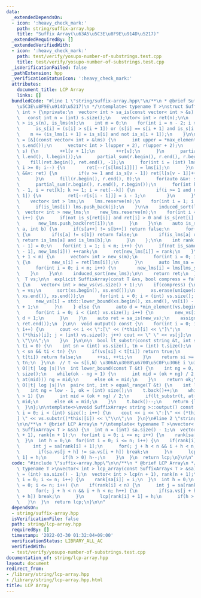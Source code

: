 ```yaml
---
data:
  _extendedDependsOn:
  - icon: ':heavy_check_mark:'
    path: string/suffix-array.hpp
    title: "Suffix Array(\u63A5\u5C3E\u8F9E\u914D\u5217)"
  _extendedRequiredBy: []
  _extendedVerifiedWith:
  - icon: ':heavy_check_mark:'
    path: test/verify/yosupo-number-of-substrings.test.cpp
    title: test/verify/yosupo-number-of-substrings.test.cpp
  _isVerificationFailed: false
  _pathExtension: hpp
  _verificationStatusIcon: ':heavy_check_mark:'
  attributes:
    document_title: LCP Array
    links: []
  bundledCode: "#line 1 \"string/suffix-array.hpp\"\n/**\n * @brief Suffix Array(\u63A5\
    \u5C3E\u8F9E\u914D\u5217)\n */\ntemplate< typename T >\nstruct SuffixArray : vector<\
    \ int > {\nprivate:\n  vector< int > sa_is(const vector< int > &s) const {\n \
    \   const int n = (int) s.size();\n    vector< int > ret(n);\n\n    vector< int\
    \ > is_s(n), is_lms(n);\n    int m = 0;\n    for(int i = n - 2; i >= 0; i--) {\n\
    \      is_s[i] = (s[i] > s[i + 1]) or (s[i] == s[i + 1] and is_s[i + 1]);\n  \
    \    m += (is_lms[i + 1] = is_s[i] and not is_s[i + 1]);\n    }\n\n    auto induced_sort\
    \ = [&](const vector< int > &lms) {\n      int upper = *max_element(s.begin(),\
    \ s.end());\n      vector< int > l(upper + 2), r(upper + 2);\n      for(auto &&v:\
    \ s) {\n        ++l[v + 1];\n        ++r[v];\n      }\n      partial_sum(l.begin(),\
    \ l.end(), l.begin());\n      partial_sum(r.begin(), r.end(), r.begin());\n  \
    \    fill(ret.begin(), ret.end(), -1);\n      for(int i = (int) lms.size() - 1;\
    \ i >= 0; i--) {\n        ret[--r[s[lms[i]]]] = lms[i];\n      }\n      for(auto\
    \ &&v: ret) {\n        if(v >= 1 and is_s[v - 1]) ret[l[s[v - 1]]++] = v - 1;\n\
    \      }\n      fill(r.begin(), r.end(), 0);\n      for(auto &&v: s) ++r[v];\n\
    \      partial_sum(r.begin(), r.end(), r.begin());\n      for(int k = (int) ret.size()\
    \ - 1, i = ret[k]; k >= 1; i = ret[--k]) {\n        if(i >= 1 and not is_s[i -\
    \ 1]) {\n          ret[--r[s[i - 1]]] = i - 1;\n        }\n      }\n    };\n\n\
    \    vector< int > lms;\n    lms.reserve(m);\n    for(int i = 1; i < n; i++) {\n\
    \      if(is_lms[i]) lms.push_back(i);\n    }\n\n    induced_sort(lms);\n\n  \
    \  vector< int > new_lms;\n    new_lms.reserve(m);\n    for(int i = 0; i < n;\
    \ i++) {\n      if(not is_s[ret[i]] and ret[i] > 0 and is_s[ret[i] - 1]) {\n \
    \       new_lms.push_back(ret[i]);\n      }\n    }\n\n    auto is_same = [&](int\
    \ a, int b) {\n      if(s[a++] != s[b++]) return false;\n      for(;; ++a, ++b)\
    \ {\n        if(s[a] != s[b]) return false;\n        if(is_lms[a] or is_lms[b])\
    \ return is_lms[a] and is_lms[b];\n      }\n    };\n\n    int rank = 0;\n    ret[n\
    \ - 1] = 0;\n    for(int i = 1; i < m; i++) {\n      if(not is_same(new_lms[i\
    \ - 1], new_lms[i])) ++rank;\n      ret[new_lms[i]] = rank;\n    }\n\n    if(rank\
    \ + 1 < m) {\n      vector< int > new_s(m);\n      for(int i = 0; i < m; i++)\
    \ {\n        new_s[i] = ret[lms[i]];\n      }\n      auto lms_sa = sa_is(new_s);\n\
    \      for(int i = 0; i < m; i++) {\n        new_lms[i] = lms[lms_sa[i]];\n  \
    \    }\n    }\n\n    induced_sort(new_lms);\n\n    return ret;\n  }\n\npublic:\n\
    \  T vs;\n\n  explicit SuffixArray(const T &vs, bool compress = false) : vs(vs)\
    \ {\n    vector< int > new_vs(vs.size() + 1);\n    if(compress) {\n      T xs\
    \ = vs;\n      sort(xs.begin(), xs.end());\n      xs.erase(unique(xs.begin(),\
    \ xs.end()), xs.end());\n      for(int i = 0; i < (int) vs.size(); i++) {\n  \
    \      new_vs[i] = std::lower_bound(xs.begin(), xs.end(), vs[i]) - xs.begin()\
    \ + 1;\n      }\n    } else {\n      auto d = *min_element(vs.begin(), vs.end());\n\
    \      for(int i = 0; i < (int) vs.size(); i++) {\n        new_vs[i] = vs[i] -\
    \ d + 1;\n      }\n    }\n    auto ret = sa_is(new_vs);\n    assign(ret.begin(),\
    \ ret.end());\n  }\n\n  void output() const {\n    for(int i = 0; i < size();\
    \ i++) {\n      cout << i << \":[\" << (*this)[i] << \"]\";\n      for(int j =\
    \ (*this)[i]; j < (int) vs.size(); j++) cout << \" \" << vs[j];\n      cout <<\
    \ \"\\n\";\n    }\n  }\n\n\n  bool lt_substr(const string &t, int si = 0, int\
    \ ti = 0) {\n    int sn = (int) vs.size(), tn = (int) t.size();\n    while(si\
    \ < sn && ti < tn) {\n      if(vs[si] < t[ti]) return true;\n      if(vs[si] >\
    \ t[ti]) return false;\n      ++si, ++ti;\n    }\n    return si >= sn && ti <\
    \ tn;\n  }\n\n  // t <= s[i,N) \u306A\u308B\u6700\u5C0F\u306E i \u3092\u8FD4\u3059\
    \ O(|t| log |s|)\n  int lower_bound(const T &t) {\n    int ng = 0, ok = (int)\
    \ size();\n    while(ok - ng > 1) {\n      int mid = (ok + ng) / 2;\n      if(lt_substr(t,\
    \ at(mid))) ng = mid;\n      else ok = mid;\n    }\n    return ok;\n  }\n\n  //\
    \ O(|t| log |s|)\n  pair< int, int > equal_range(T &t) {\n    int low = lower_bound(t);\n\
    \    int ng = low - 1, ok = (int) size();\n    t.back()++;\n    while(ok - ng\
    \ > 1) {\n      int mid = (ok + ng) / 2;\n      if(lt_substr(t, at(mid))) ng =\
    \ mid;\n      else ok = mid;\n    }\n    t.back()--;\n    return {low, ok};\n\
    \  }\n};\n\ntemplate<>\nvoid SuffixArray< string >::output() const {\n  for(int\
    \ i = 0; i < (int) size(); i++) {\n    cout << i << \":[\" << (*this)[i] << \"\
    ] \" << vs.substr((*this)[i]) << \"\\n\";\n  }\n}\n#line 2 \"string/lcp-array.hpp\"\
    \n\n/**\n * @brief LCP Array\n */\ntemplate< typename T >\nvector< int > lcp_array(const\
    \ SuffixArray< T > &sa) {\n  int n = (int) sa.size() - 1;\n  vector< int > lcp(n\
    \ + 1), rank(n + 1);\n  for(int i = 0; i <= n; i++) {\n    rank[sa[i]] = i;\n\
    \  }\n  int h = 0;\n  for(int i = 0; i <= n; i++) {\n    if(rank[i] < n) {\n \
    \     int j = sa[rank[i] + 1];\n      for(; j + h < n && i + h < n; h++) {\n \
    \       if(sa.vs[j + h] != sa.vs[i + h]) break;\n      }\n      lcp[rank[i] +\
    \ 1] = h;\n      if(h > 0) h--;\n    }\n  }\n  return lcp;\n}\n\n"
  code: "#include \"suffix-array.hpp\"\n\n/**\n * @brief LCP Array\n */\ntemplate<\
    \ typename T >\nvector< int > lcp_array(const SuffixArray< T > &sa) {\n  int n\
    \ = (int) sa.size() - 1;\n  vector< int > lcp(n + 1), rank(n + 1);\n  for(int\
    \ i = 0; i <= n; i++) {\n    rank[sa[i]] = i;\n  }\n  int h = 0;\n  for(int i\
    \ = 0; i <= n; i++) {\n    if(rank[i] < n) {\n      int j = sa[rank[i] + 1];\n\
    \      for(; j + h < n && i + h < n; h++) {\n        if(sa.vs[j + h] != sa.vs[i\
    \ + h]) break;\n      }\n      lcp[rank[i] + 1] = h;\n      if(h > 0) h--;\n \
    \   }\n  }\n  return lcp;\n}\n\n"
  dependsOn:
  - string/suffix-array.hpp
  isVerificationFile: false
  path: string/lcp-array.hpp
  requiredBy: []
  timestamp: '2022-03-30 01:32:04+09:00'
  verificationStatus: LIBRARY_ALL_AC
  verifiedWith:
  - test/verify/yosupo-number-of-substrings.test.cpp
documentation_of: string/lcp-array.hpp
layout: document
redirect_from:
- /library/string/lcp-array.hpp
- /library/string/lcp-array.hpp.html
title: LCP Array
---
```

